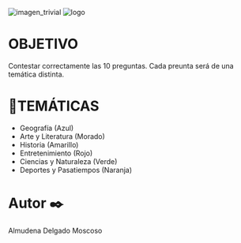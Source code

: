 ![imagen_trivial](https://static.serlogal.com/imagenes_big/8436573/843657361028.JPG) ![logo](https://arquisoft.github.io/Trivial2a/images/trivialLogo.png)
# OBJETIVO
  Contestar correctamente las 10 preguntas.
  Cada preunta será de una temática distinta. 
  
# 🚀TEMÁTICAS
 * Geografía (Azul)
 * Arte y Literatura (Morado)
 * Historia (Amarillo)
 * Entretenimiento (Rojo)
 * Ciencias y Naturaleza (Verde)
 * Deportes y Pasatiempos (Naranja)
 
# Autor ✒️
Almudena Delgado Moscoso
